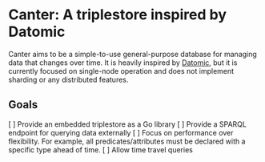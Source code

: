 # Canter: A triplestore inspired by Datomic

Canter aims to be a simple-to-use general-purpose database for managing data
that changes over time. It is heavily inspired by
[Datomic](https://www.datomic.com/), but it is currently focused on single-node
operation and does not implement sharding or any distributed features.

## Goals

[ ] Provide an embedded triplestore as a Go library
[ ] Provide a SPARQL endpoint for querying data externally
[ ] Focus on performance over flexibility. For example, all predicates/attributes must be declared with a specific type ahead of time.
[ ] Allow time travel queries
